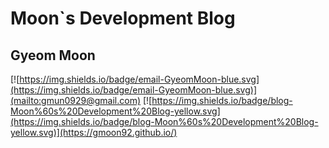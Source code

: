 # Moon`s Development Blog

## Gyeom Moon

[![https://img.shields.io/badge/email-GyeomMoon-blue.svg](https://img.shields.io/badge/email-GyeomMoon-blue.svg)](mailto:gmun0929@gmail.com) [![https://img.shields.io/badge/blog-Moon%60s%20Development%20Blog-yellow.svg](https://img.shields.io/badge/blog-Moon%60s%20Development%20Blog-yellow.svg)](https://gmoon92.github.io/)
